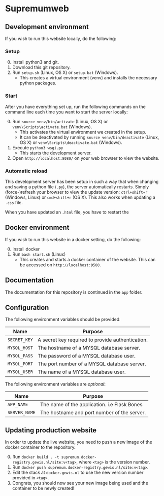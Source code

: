 # Supremumweb


## Development environment
If you wish to run this website locally, do the following:

### Setup
0. Install python3 and git.
1. Download this git repository.
2. Run `setup.sh` (Linux, OS X) or `setup.bat` (Windows).
    - This creates a virtual environment (venv) and installs the necessary python packages.

### Start
After you have everything set up, run the following commands on the command line each time you want to start the server locally:

0. Run `source venv/bin/activate` (Linux, OS X) or `venv\Scripts\activate.bat` (Windows).
    - This activates the virtual environment we created in the setup.
    - It can be deactivated by running `source venv/bin/deactivate` (Linux, OS X) or `venv\Scripts\deactivate.bat` (Windows).
1. Execute `python3 wsgi.py`
    - This starts the development server.
2. Open `http://localhost:8080/` on your web browser to view the website.

### Automatic reload
This development server has been setup in such a way that when changing and saving a python file (`.py`), the server automatically restarts. Simply (force-)refresh your browser to view the update version: `ctrl+shift+r` (Windows, Linux) or `cmd+shift+r` (OS X).
This also works when updating a `.css` file. 

When you have updated an `.html` file, you have to restart the 

## Docker environment
If you wish to run this website in a docker setting, do the following:

0. Install docker
1. Run `bash start.sh` (Linux)
    - This creates and starts a docker container of the website. This can be accessed on `http://localhost:9500`.

## Documentation
The documentation for this repository is continued in the `app` folder.

## Configuration
The following environment variables should be provided:

| Name             | Purpose                                          |
|------------------|--------------------------------------------------|
| `SECRET_KEY`     | A secret key required to provide authentication. |
| `MYSQL_HOST`     | The hostname of a MYSQL database server.         |
| `MYSQL_PASS`     | The password of a MYSQL database user.           |
| `MYSQL_PORT`     | The port number of a MYSQL database server.      |
| `MYSQL_USER`     | The name of a MYSQL database user.               |

The following environment variables are *optional*:

| Name             | Purpose                                          |
|------------------|--------------------------------------------------|
| `APP_NAME`       | The name of the application. i.e Flask Bones     |
| `SERVER_NAME`    | The hostname and port number of the server.      |

## Updating production website
In order to update the live website, you need to push a new image of the docker container to the repository.

0. Run `docker build . -t supremum.docker-registry.gewis.nl/site:v<tag>`, where `<tag>` is the version number.
1. Run `docker push supremum.docker-registry.gewis.nl/site:v<tag>`.
2. Edit the stack at `docker.gewis.nl` to use the new version number provided in `<tag>`.
3. Congrats, you should now see your new image being used and the container to be newly created!